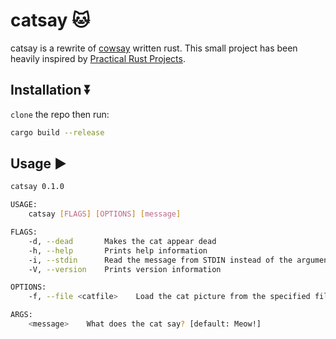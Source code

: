 # catsay :cat:

catsay is a rewrite of [cowsay](https://en.wikipedia.org/wiki/Cowsay) written rust. This small project has been heavily inspired by [Practical Rust Projects](https://www.apress.com/gp/book/9781484255988).

## Installation :arrow_double_down:
`clone` the repo then run:
```bash
cargo build --release
```
## Usage :arrow_forward:
```bash
catsay 0.1.0

USAGE:
    catsay [FLAGS] [OPTIONS] [message]

FLAGS:
    -d, --dead       Makes the cat appear dead
    -h, --help       Prints help information
    -i, --stdin      Read the message from STDIN instead of the argument
    -V, --version    Prints version information

OPTIONS:
    -f, --file <catfile>    Load the cat picture from the specified file

ARGS:
    <message>    What does the cat say? [default: Meow!]
```
